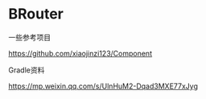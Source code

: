 # BRouter

一些参考项目  

https://github.com/xiaojinzi123/Component

Gradle资料

https://mp.weixin.qq.com/s/UlnHuM2-Dqad3MXE77xJyg

